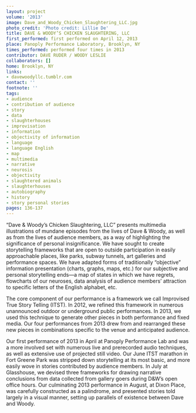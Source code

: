 ```yaml
---
layout: project
volume: '2013'
image: Dave_and_Woody_Chicken_Slaughtering_LLC.jpg
photo_credit: 'Photo credit: Lillie De'
title: DAVE & WOODY’S CHICKEN SLAUGHTERING, LLC
first_performed: first performed on April 12, 2013
place: Panoply Performance Laboratory, Brooklyn, NY
times_performed: performed four times in 2013
contributor: DAVE RUDER / WOODY LESLIE
collaborators: []
home: Brooklyn, NY
links:
- davewoodyllc.tumblr.com
contact: ''
footnote: ''
tags:
- audience
- contribution of audience
- story
- data
- slaughterhouses
- improvisation
- information
- objectivity of information
- language
- language English
- map
- multimedia
- narrative
- neurosis
- objectivity
- slaughtered animals
- slaughterhouses
- autobiography
- history
- story personal stories
pages: 136-137
---
```


“Dave & Woody’s Chicken Slaughtering, LLC” presents multimedia illustrations of mundane episodes from the lives of Dave & Woody, as well as from the lives of audience members, as a way of highlighting the significance of personal insignificance. We have sought to create storytelling frameworks that are open to outside participation in easily approachable places, like parks, subway tunnels, art galleries and performance spaces. We have adapted forms of traditionally “objective” information presentation (charts, graphs, maps, etc.) for our subjective and personal storytelling ends—a map of states in which we have regrets, flowcharts of our neuroses, data analysis of audience members’ attraction to specific letters of the English alphabet, etc.

The core component of our performance is a framework we call Improvised True Story Telling (ITST). In 2012, we refined this framework in numerous unannounced outdoor or underground public performances. In 2013, we used this technique to generate other pieces in both performance and fixed media. Our four performances from 2013 drew from and rearranged these new pieces in combinations specific to the venue and anticipated audience.

Our first performance of 2013 in April at Panoply Performance Lab and was a more involved set with numerous live and prerecorded audio techniques, as well as extensive use of projected still video. Our June ITST marathon in Fort Greene Park was stripped down storytelling at its most basic, and more easily wove in stories contributed by audience members. In July at Glasshouse, we devised three frameworks for drawing narrative conclusions from data collected from gallery goers during D&W’s open office hours. Our culminating 2013 performance in August, at Dixon Place, was carefully constructed as a palindrome, and presented stories told largely in a visual manner, setting up parallels of existence between Dave and Woody.
